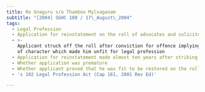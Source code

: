 ```yaml
---
title: Re Gnaguru s/o Thamboo Mylvaganam
subtitle: "[2004] SGHC 180 / 17\_August\_2004"
tags:
  - Legal Profession
  - Application for reinstatement on the roll of advocates and solicitors
  - >-
    Applicant struck off the roll after conviction for offence implying defect
    of character which made him unfit for legal profession
  - Application for reinstatement made almost ten years after striking off
  - Whether application was premature
  - Whether applicant proved that he was fit to be restored on the roll
  - 's 102 Legal Profession Act (Cap 161, 2001 Rev Ed)'

---
```


